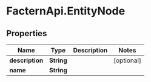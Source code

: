 # FacternApi.EntityNode

## Properties
Name | Type | Description | Notes
------------ | ------------- | ------------- | -------------
**description** | **String** |  | [optional] 
**name** | **String** |  | 


